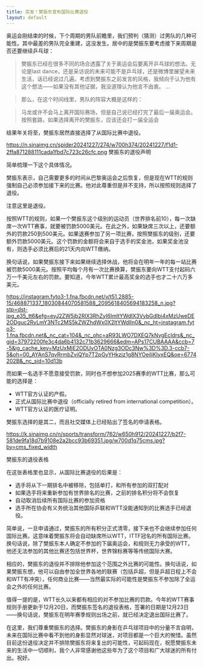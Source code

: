 ```yaml
---
title: 突发！樊振东宣布国际比赛退役
layout: default
---
```


奥运会刚结束的时候，下个周期的男队前瞻里，我们预判（猜测）过男队的几种可能性。其中最差的男队完全重建，这没发生。居中的是樊振东要考虑接下来周期是否还要继续乒乓球：

> 樊振东已经在很多不同的场合透露了关于奥运会后要离开乒乓球的想法。无论是last dance，还是采访说的未来可能不是乒乓球，还是微博里展望未来生活，话已经说过几遍。考虑到樊振东之前发言的风格，我倾向于认为他有这个想法——如果没有其他证据，我没道理认为他言不由衷。
> ...

> 那么，在这个时间线里，男队的阵容大概是这样的：

> 马龙或许不会马上离开国际赛场，但是自己说已经打完了最后一届奥运会。按照套路，如果选择离开的樊振东，应该还会打一届全运会

结果年关将至，樊振东居然直接选择了从国际比赛中退役。

https://n.sinaimg.cn/spider20241227/274/w700h374/20241227/f1d1-2ffa871288111cada1fbd7c723c26cfc.png
樊振东的退役声明

简单梳理一下这个具体情况。

樊振东表示，自己需要更多的时间从巴黎奥运会之后恢复，但是现在WTT的规则强制自己必须参加接下来的比赛。他对此尊重但是并不支持，所以按照规则选择了退役。

注意这里是退役。

按照WTT的规则，如果一个樊振东这个级别的运动员（世界排名前10），每一次缺席一次WTT赛事，就要被罚款5000美元。在此之外，如果缺席三次以上，还要额外的罚款250到500美元。如果退赛参加了另一项比赛，按照樊振东的级别，还要额外罚款5000美元。这个罚款的金额将会来自于选手的奖金池，如果奖金池没有，则选手必须比赛后的21天内向WTT缴纳。

换句话说，如果樊振东接下来如果继续选择休战，他将会在明年一年的每一站比赛被罚款5000美元。按照平均每个月有一次比赛换算，樊振东要向WTT支付起码六万一千美元左右的罚款。要知道，今年WTT累计最高奖金的选手也才二十六万多美元。

https://instagram.fyto3-1.fna.fbcdn.net/v/t51.2885-15/468871337_18030844070581588_2095618405694183258_n.jpg?stp=dst-jpg_e35_tt6&efg=eyJ2ZW5jb2RlX3RhZyI6ImltYWdlX3VybGdlbi4xMzUweDE2ODguc2RyLmY3NTc2MS5kZWZhdWx0X2ltYWdlIn0&_nc_ht=instagram.fyto3-1.fna.fbcdn.net&_nc_cat=104&_nc_ohc=aR93LWO7DXEQ7kNvgEcIdrs&_nc_gid=37972200fe3c4da6b4132c71b3629666&edm=APs17CUBAAAA&ccb=7-5&ig_cache_key=MzUxMjE2ODUyOTA0Nzg3ODc3Nw%3D%3D.3-ccb7-5&oh=00_AYAnS7qvRrmbZviQYp7T2pGyYHkzjz1g8NYOeiliKIyxEQ&oe=6774202B&_nc_sid=10d13b

而如果一名选手不愿意接受罚款，同时也不想参加2025赛季的WTT比赛，那么可能的选择是：

- WTT官方认证的产假。
- 正式从国际比赛中退役（officially retired from international competition）。
- WTT官方认证的医疗证明。

樊振东选择的是其二，而且社交媒体上已经贴出了签名的申请表格。

https://k.sinaimg.cn/n/sports/transform/762/w650h912/20241227/b2f7-581de9fa18d7b9108e2a2bcc93b69351.jpg/w700d1q75cms.jpg?by=cms_fixed_width

樊振东的退役表格

在这张表格里也显示，从国际比赛退役的后果是：

- 选手将从下一期排名中被移除，包括单打，和所有参加的双打配对
- 如果选手将来重新参加有世界排名的比赛，之前的排名积分将不会恢复
- 自动取消后续所有国际比赛的参加资格
- 选手所在协会有义务统治其他国际乒联和WTT没能通知到的比赛选手已经退役。

简单说，一旦申请通过，樊振东的所有积分正式清零，接下来也不会继续参加任何国际比赛。这意味着樊振东将会自动缺席所以WTT，ITTF冠名的所有国际比赛。换句话说，除了樊振东本人确定不参加的下届奥运会，和规则无力承受的WTT，他还无法参加的其他比赛还包括世界杯，世界锦标赛等等传统国际大赛。

相应的，樊振东的退役并不排除他参加这个范围之外比赛的可能性。换句话说，如果樊振东想，他可以自由参加全世界各地的联赛（包括乒超，但是乒超日程上不会和WTT有冲突），任何商业比赛——当然最实际的可能性是樊振东不参加除了全运会之外的任何比赛。

值得一提的是，WTT长久以来都有相应的对不参加比赛的罚款。今年的WTT赛事规则手册更新于12月20日，而樊振东签名的退役表格，签署的日期是12月23日——换句话说，樊振东在明年赛季规则出场之前，就已经决定退出国际比赛了。

在这里，我们尊重樊振东的选择。樊振东的身影在乒乓球项目中的分量不言自明，未来在国际比赛中看不到他的身影显然对球迷，对项目都是一个巨大的惋惜。虽然目前这份退役决定并不排除樊振东将来复出的可能性，可起码现在，祝愿樊振东未来的生活中一切顺利，我个人非常感谢他这些年为了这个项目和广大球迷的所有付出。祝好。